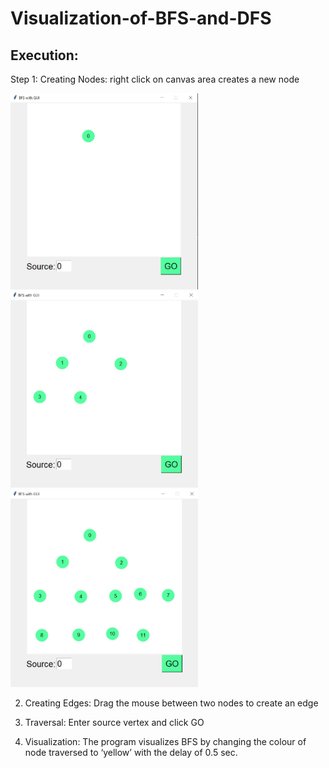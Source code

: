 # Visualization-of-BFS-and-DFS

## Execution:    
Step 1: Creating Nodes: right click on canvas area creates a new node
<br>
<p>
<img src = "bfs_output/a.JPG" width = "300" />
<img src = "bfs_output/b.JPG" width = "300"/>
<img src = "bfs_output/d.JPG" width = "300"/>
<p/>


2. Creating Edges: Drag the mouse between two nodes to create an edge











3. Traversal:  Enter source vertex and click GO
4. Visualization: The program visualizes BFS by changing the colour of node traversed to ‘yellow’ with the delay of 0.5 sec.






 









